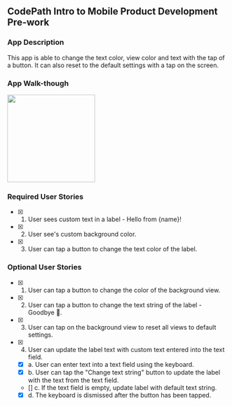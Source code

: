 ## CodePath Intro to Mobile Product Development Pre-work

### App Description
This app is able to change the text color, view color and text with the tap of a button. It can also reset to the default settings with a tap on the screen.

### App Walk-though
<img src="https://i.imgur.com/vIWt5D0.gif" width=200><br>



### Required User Stories
- [x] 1. User sees custom text in a label - Hello from {name}!
- [x] 2. User see's custom background color.
- [x] 3. User can tap a button to change the text color of the label.

### Optional User Stories
- [x] 1. User can tap a button to change the color of the background view.
- [x] 2. User can tap a button to change the text string of the label - Goodbye 👋.
- [x] 3. User can tap on the background view to reset all views to default settings.
- [x] 4. User can update the label text with custom text entered into the text field.
   - [x] a. User can enter text into a text field using the keyboard.
   - [x] b. User can tap the "Change text string" button to update the label with the text from the text field.
   - [] c. If the text field is empty, update label with default text string.
   - [x] d. The keyboard is dismissed after the button has been tapped.